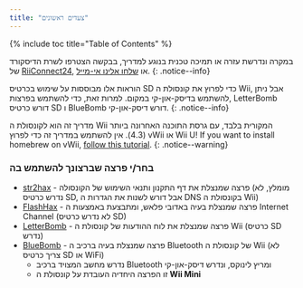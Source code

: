 ```yaml
---
title: "צעדים ראשונים"
---
```


{% include toc title="Table of Contents" %}

במקרה ונדרשת עזרה או תמיכה טכנית בנוגע למדריך, בבקשה הצטרפו לשרת הדיסקורד של [ RiiConnect24](https://discord.gg/b4Y7jfD), או [שלחו אלינו אי-מייל](mailto:support@riiconnect24.net).
{: .notice--info}

הוראות אלו מבוססות על שימוש בכרטיס SD כדי לפרוץ את קונסולת ה Wii, אבל ניתן להשתמש בדיסק-און-קי במקום. למרות זאת, כדי להשתמש בפרצות, LetterBomb דורש כרטיס SD ו BlueBomb דורש דיסק-און-קי.
{: .notice--info}

מדריך זה הוא לקונסולת ה Wii המקורית בלבד, עם גרסת התוכנה האחרונה ביותר (4.3). אין להשתמש במדריך זה כדי לפרוץ vWii או Wii U! If you want to install homebrew on vWii, [follow this tutorial](https://wiiuguide.xyz/#/vwii-modding).
{: .notice--warning}

### בחר/י פרצה שברצונך להשתמש בה

- [str2hax](str2hax) - פרצה שמנצלת את דף התקנון ותנאי השימוש של הקונסולה (מומלץ, לא נדרש כרטיס SD, אבל דורש לשנות את הגדרות ה DNS בקונסולת ה Wii)
- [FlashHax](flashhax) - פרצה שמנצלת בעיה באדובי פלאש, ומתבצעת באמצעות ה Internet Channel (לא נדרש כרטיס SD)
- [LetterBomb](letterbomb) - פרצה שמנצלת את לוח ההודעות של קונסולת ה Wii (כרטיס SD נדרש)
- [BlueBomb](bluebomb) - פרצה שמנצלת בעיה ברכיב ה Bluetooth של קונסולת ה Wii (לא צריך כרטיס SD או WiFi)
    * נדרש מחשב המצויד ברכיב Bluetooth ומריץ לינוקס, ונדרש דיסק-און-קי
    * זו הפרצה היחדיה העובדת על קונסולת ה **Wii Mini**
